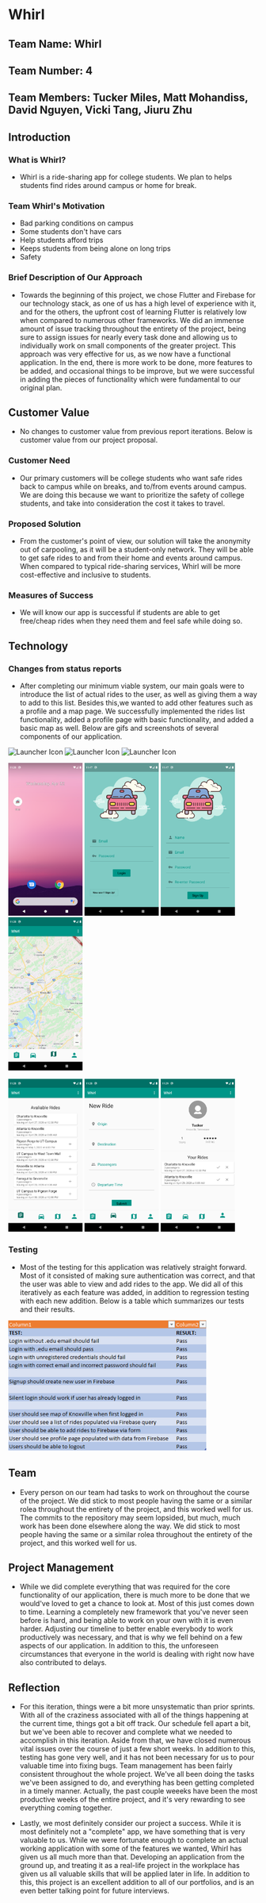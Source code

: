 # **Whirl**

## **Team Name: Whirl**

## **Team Number: 4**

## **Team Members: Tucker Miles, Matt Mohandiss, David Nguyen, Vicki Tang, Jiuru Zhu**

## **Introduction**

### What is Whirl?

- Whirl is a ride-sharing app for college students. We plan to helps students find rides around campus or home for break.

### Team Whirl's Motivation

- Bad parking conditions on campus
- Some students don't have cars
- Help students afford trips
- Keeps students from being alone on long trips
- Safety

### Brief Description of Our Approach

- Towards the beginning of this project, we chose Flutter and Firebase for our technology stack, as one of us has a high level of experience with it, and for the others, the upfront cost of learning Flutter is relatively low when compared to numerous other frameworks. We did an immense amount of issue tracking throughout the entirety of the project, being sure to assign issues for nearly every task done and allowing us to individually work on small components of the greater project. This approach was very effective for us, as we now have a functional application. In the end, there is more work to be done, more features to be added, and occasional things to be improve, but we were successful in adding the pieces of functionality which were fundamental to our original plan.

## **Customer Value**

- No changes to customer value from previous report iterations. Below is customer value from our project proposal.

### Customer Need

- Our primary customers will be college students who want safe rides back to campus while on breaks, and to/from events around campus. We are doing this because we want to prioritize the safety of college students, and take into consideration the cost it takes to travel.

### Proposed Solution

- From the customer's point of view, our solution will take the anonymity out of carpooling, as it will be a student-only network. They will be able to get safe rides to and from their home and events around campus. When compared to typical ride-sharing services, Whirl will be more cost-effective and inclusive to students.
  
### Measures of Success

- We will know our app is successful if students are able to get free/cheap rides when they need them and feel safe while doing so.

## **Technology**

### Changes from status reports

- After completing our minimum viable system, our main goals were to introduce the list of actual rides to the user, as well as giving them a way to add to this list. Besides this,we wanted to add other features such as a profile and a map page. We successfully implemented the rides list functionality, added a profile page with basic functionality, and added a basic map as well. Below are gifs and screenshots of several components of our application.

<p>
<img src="Common/screenshotsv2/Videos/openapp.gif" alt="Launcher Icon" width="150"/>
<img src="Common/screenshotsv2/Videos/signin.gif" alt="Launcher Icon" width="150"/>
<img src="Common/screenshotsv2/Videos/addride.gif" alt="Launcher Icon" width="150"/>
</br>
</p>

<p>
<img src="Common/screenshotsv2/launcherscreen.png" alt="Launcher Icon" width="150"/>
<img src="Common/screenshotsv2/login.png" alt="Login Page" width="150"/>
<img src="Common/screenshotsv2/signup.png" alt="Signup Page" width="150"/>
<img src="Common/screenshotsv2/map.png" alt="Map Page" width="150"/> 
</br>
</p>

<p>
<img src="Common/screenshotsv2/rides.png" alt="Rides Page" width="150"/> 
<img src="Common/screenshotsv2/addride.png" alt="Add Rides Page" width="150"/>
<img src="Common/screenshotsv2/profile.png" alt="Profile Page" width="150"/> 
</br>
</p>

### Testing

- Most of the testing for this application was relatively straight forward. Most of it consisted of making sure authentication was correct, and that the user was able to view and add rides to the app. We did all of this iteratively as each feature was added, in addition to regression testing with each new addition. Below is a table which summarizes our tests and their results.

<p>
<img src="Common/TestingResultsTabulated.PNG" alt="Testing Results" width="400"/>
</p>

## **Team**

- Every person on our team had tasks to work on throughout the course of the project. We did stick to most people having the same or a similar rolea throughout the entirety of the project, and this worked well for us. The commits to the repository may seem lopsided, but much, much work has been done elsewhere along the way. We did stick to most people having the same or a similar rolea throughout the entirety of the project, and this worked well for us.

## **Project Management**

- While we did complete everything that was required for the core functionality of our application, there is much more to be done that we would've loved to get a chance to look at. Most of this just comes down to time. Learning a completely new framework that you've never seen before is hard, and being able to work on your own with it is even harder. Adjusting our timeline to better enable everybody to work productively was necessary, and that is why we fell behind on a few aspects of our application. In addition to this, the unforeseen circumstances that everyone in the world is dealing with right now have also contributed to delays.

## **Reflection**

- For this iteration, things were a bit more unsystematic than prior sprints. With all of the craziness associated with all of the things happening at the current time, things got a bit off track. Our schedule fell apart a bit, but we've been able to recover and complete what we needed to accomplish in this iteration. Aside from that, we have closed numerous vital issues over the course of just a few short weeks. In addition to this, testing has gone very well, and it has not been necessary for us to pour valuable time into fixing bugs. Team management has been fairly consistent throughout the whole project. We've all been doing the tasks we've been assigned to do, and everything has been getting completed in a timely manner. Actually, the past couple weeeks have been the most productive weeks of the entire project, and it's very rewarding to see everything coming together.

- Lastly, we most definitely consider our project a success. While it is most definitely not a "complete" app, we have something that is very valuable to us. While we were fortunate enough to complete an actual working application with some of the features we wanted, Whirl has given us all much more than that. Developing an application from the ground up, and treating it as a real-life project in the workplace has given us all valuable skills that will be applied later in life. In addition to this, this project is an excellent addition to all of our portfolios, and is an even better talking point for future interviews.
